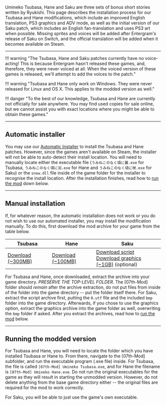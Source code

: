 Umineko Tsubasa, Hane and Saku are three sets of bonus short stories written by Ryukishi.
This page describes the installation process for our Tsubasa and Hane modifications,
which include an improved English translation, PS3 graphics and ADV mode, 
as well as the initial version of our Saku patch, which includes an English fan-translation and
uses PS3 art when possible. Missing sprites and voices will be added after Entergram's release of Saku on Switch, and the official translation will be added when it becomes available on Steam.

---

!!! warning "The Tsubasa, Hane and Saku patches currently have no voice-acting! This is because Entergram hasn't released these games, and, therefore, they were never voiced at all. When the voiced version of these games is released, we'll attempt to add the voices to the patch."

!!! warning "Tsubasa and Hane only work on Windows. They were never released for Linux and OS X. This applies to the modded version as well."

!!! danger "To the best of our knowledge, Tsubasa and Hane are currently not officially for sale anywhere. You may find used copies for sale online, but we cannot assist you with exact locations where you might be able to obtain these games."

---

## Automatic installer

You may use our [Automatic Installer](Umineko-Part-3a-Cross-Platform-Installer.md) to install the Tsubasa and Hane patches.
However, since the games aren't available on Steam, the installer will not be able to auto-detect their install location.
You will need to manually locate either the executable file (`うみねこのなく頃に翼.exe` for Tsubasa, `うみねこのなく頃に羽.exe` for Hane and `うみねこのなく頃に咲.exe` for Saku)
or the `snow.dll` file inside of the game folder for the installer to recognise the install location.
After the installation finishes, read how to [run the mod](#running-the-modded-version) down below.

---

## Manual installation

If, for whatever reason, the automatic installation does not work or you do not wish to use our automated installer, you may install the modification manually. To do this, first download the mod archive for your game from the table below.

|Tsubasa|Hane|Saku|
|-|-|-|
|[Download (~300MB)](https://07th-mod.com/Bern/Tsubasa/umineko-tsubasa-ons.zip)|[Download (~100MB)](https://07th-mod.com/Bern/Hane/umineko-hane-ons.zip)|[Download script](https://github.com/07th-mod/umineko-saku/archive/master.zip)<br>[Download graphics (~1GB)](https://07th-mod.com/Bern/Saku/UminekoSaku-Graphics.7z) (optional)|

For Tsubasa and Hane, once downloaded, extract the archive into your game directory. *PRESERVE THE TOP-LEVEL FOLDER*. The \[07th-Mod\] folder should *remain* after the archive extraction, do not put files from inside of the folder into the game directory -- put the folder itself there.
For Saku, extract the script archive first, putting the `0.utf` file and the included `bmp` folder into the game directory. Afterwards, if you chose to use the graphics option, extract the graphics archive into the game folder as well, overwriting the `bmp` folder if asked.
After you extract the archives, read how to [run the mod](#running-the-modded-version) below.

---

## Running the modded version

For Tsubasa and Hane, you will need to locate the folder which you have installed Tsubasa or Hane to. From there, navigate to the \[07th-Mod\] subfolder, and run the executable program (.exe file) inside. For Tsubasa, the file is called `[07th-Mod] Umineko Tsubasa.exe`, and for Hane the filename is `[07th-Mod] Umineko Hane.exe`. Do not run the original executables for the game as they will result in starting the unmodded version. However, do not delete anything from the base game directory either -- the original files are required for the mod to work correctly.

For Saku, you will be able to just use the game's own executable.
